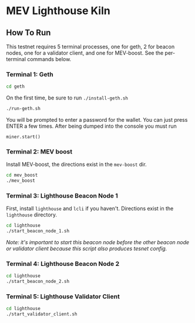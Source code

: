 # MEV Lighthouse Kiln

## How To Run

This testnet requires 5 terminal processes, one for geth, 2 for beacon nodes, one 
for a validator client, and one for MEV-boost. See the per-terminal commands below.

### Terminal 1: Geth

```bash
cd geth
```

On the first time, be sure to run `./install-geth.sh`

```bash
./run-geth.sh
```

You will be prompted to enter a password for the wallet. You can just press
ENTER a few times. After being dumped into the console you must run
```
miner.start()
```

### Terminal 2: MEV boost

Install MEV-boost, the directions exist in the `mev-boost` dir. 

```bash
cd mev_boost
./mev_boost
```

### Terminal 3: Lighthouse Beacon Node 1

First, install `lighthouse` and `lcli` if you haven't. Directions exist in the `lighthouse` directory.

```bash
cd lighthouse
./start_beacon_node_1.sh
```
*Note: it's important to start this beacon node before the other beacon node or validator client because this
script also produces tesnet config.*

### Terminal 4: Lighthouse Beacon Node 2

```bash
cd lighthouse
./start_beacon_node_2.sh
```

### Terminal 5: Lighthouse Validator Client

```bash
cd lighthouse
./start_validator_client.sh
```
